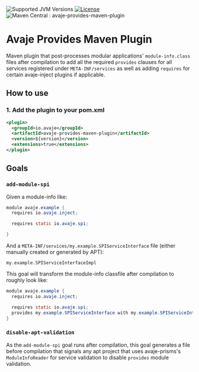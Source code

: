 ![Supported JVM Versions](https://img.shields.io/badge/JVM-24+-brightgreen.svg?&logo=openjdk)
[![License](https://img.shields.io/badge/License-Apache%202.0-blue.svg)](https://github.com/avaje/avaje-inject/blob/master/LICENSE)
![Maven Central : avaje-provides-maven-plugin](https://img.shields.io/maven-central/v/io.avaje/avaje-provides-maven-plugin.svg?label=Maven%20Central)

# Avaje Provides Maven Plugin

Maven plugin that post-processes modular applications' `module-info.class` files after compilation to add all the required `provides` clauses for all services registered under `META-INF/services` as well as adding `requires` for certain avaje-inject plugins if applicable.

## How to use

### 1. Add the plugin to your pom.xml

```xml
<plugin>
  <groupId>io.avaje</groupId>
  <artifactId>avaje-provides-maven-plugin</artifactId>
  <version>${version}</version> 
  <extensions>true</extensions>
</plugin>
```

## Goals

### `add-module-spi`

Given a module-info like: 

```java
module avaje.example {
  requires io.avaje.inject;

  requires static io.avaje.spi;

}
```

And a `META-INF/services/my.example.SPIServiceInterface` file (either manually created or generated by APT):

```
my.example.SPIServiceInterfaceImpl
```

This goal will transform the module-info classfile after compilation to roughly look like:

```java
module avaje.example {
  requires io.avaje.inject;

  requires static io.avaje.spi;
  provides my.example.SPIServiceInterface with my.example.SPIServiceInterfaceImpl;
}
```

### `disable-apt-validation`

As the `add-module-spi` goal runs after compilation, this goal generates a file before compilation that signals any apt project that uses avaje-prisms's `ModuleInfoReader` for service validation to disable `provides` module validation.
